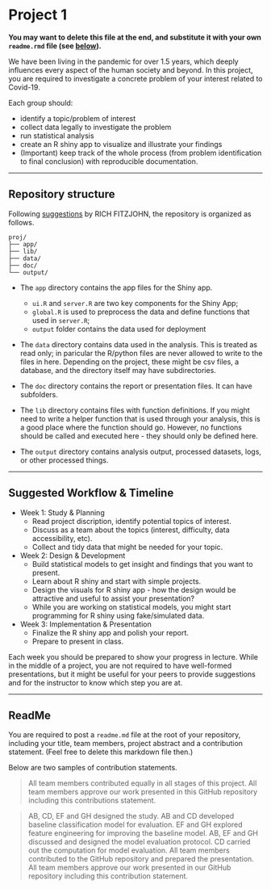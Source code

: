 # Project 1

**You may want to delete this file at the end, and substitute it with your own `readme.rmd` file (see [below](#readme)).**

We have been living in the pandemic for over 1.5 years, which deeply influences every aspect of the human society and beyond. In this project, you are required to investigate a concrete problem of your interest related to Covid-19. 

Each group should:
- identify a topic/problem of interest
- collect data legally to investigate the problem
- run statistical analysis
- create an R shiny app to visualize and illustrate your findings
- (Important) keep track of the whole process (from problem identification to final conclusion) with reproducible documentation.

--------------
## Repository structure

Following [suggestions](https://nicercode.github.io/blog/2013-04-05-projects/) by RICH FITZJOHN, the repository is organized as follows.

```
proj/
├── app/
├── lib/
├── data/
├── doc/
└── output/
```

- The `app` directory contains the app files for the Shiny app.
  - `ui.R` and `server.R` are two key components for the Shiny App;
  - `global.R` is used to preprocess the data and define functions that used in `server.R`;
  - `output` folder contains the data used for deployment

- The `data` directory contains data used in the analysis. This is treated as read only; in paricular the R/python files are never allowed to write to the files in here. Depending on the project, these might be csv files, a database, and the directory itself may have subdirectories.

- The `doc` directory contains the report or presentation files. It can have subfolders.

- The `lib` directory contains files with function definitions. If you might need to write a helper function that is used through your analysis, this is a good place where the function should go. However, no functions should be called and executed here - they should only be defined here.

- The `output` directory contains analysis output, processed datasets, logs, or other processed things.

-------

## Suggested Workflow & Timeline

- Week 1: Study & Planning
  - Read project discription, identify potential topics of interest.
  - Discuss as a team about the topics (interest, difficulty, data accessibility, etc).
  - Collect and tidy data that might be needed for your topic.
- Week 2: Design & Development
  - Build statistical models to get insight and findings that you want to present.
  - Learn about R shiny and start with simple projects.
  - Design the visuals for R shiny app - how the design would be attractive and useful to assist your presentation?
  - While you are working on statistical models, you might start programming for R shiny using fake/simulated data.
- Week 3: Implementation & Presentation
  - Finalize the R shiny app and polish your report.
  - Prepare to present in class.

Each week you should be prepared to show your progress in lecture. While in the middle of a project, you are not required to have well-formed presentations, but it might be useful for your peers to provide suggestions and for the instructor to know which step you are at.

------

## ReadMe

You are required to post a `readme.md` file at the root of your repository, including your title, team members, project abstract and a contribution statement. (Feel free to delete this markdown file then.)

Below are two samples of contribution statements.

> All team members contributed equally in all stages of this project. All team members approve our work presented in this GitHub repository including this contributions statement.

> AB, CD, EF and GH designed the study. AB and CD developed baseline classification model for evaluation. EF and GH explored feature engineering for improving the baseline model. AB, EF and GH discussed and designed the model evaluation protocol. CD carried out the computation for model evaluation. All team members contributed to the GitHub repository and prepared the presentation. All team members approve our work presented in our GitHub repository including this contribution statement.
